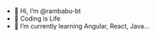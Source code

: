 - 👋 Hi, I’m @rambabu-bt
- 👀 Coding is Life 
- 🌱 I’m currently learning Angular, React, Java...

<!---
rambabu-bt/rambabu-bt is a ✨ special ✨ repository because its `README.md` (this file) appears on your GitHub profile.
You can click the Preview link to take a look at your changes.
--->
